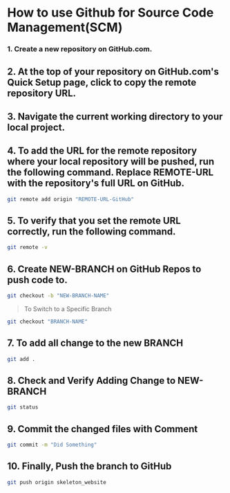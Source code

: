 # How to use Github for Source Code Management(SCM)

### 1. Create a new repository on GitHub.com. 
## 2. At the top of your repository on GitHub.com's Quick Setup page, click  to copy the remote repository URL.
## 3. Navigate the current working directory to your local project.
## 4. To add the URL for the remote repository where your local repository will be pushed, run the following command. Replace REMOTE-URL with the repository's full URL on GitHub.
```bash
git remote add origin "REMOTE-URL-GitHub"
```
## 5. To verify that you set the remote URL correctly, run the following command.
```bash
git remote -v
```

## 6. Create NEW-BRANCH on GitHub Repos to push code to.
```bash
git checkout -b "NEW-BRANCH-NAME"
```

> To Switch to a Specific Branch
```bash
git checkout "BRANCH-NAME"
```

## 7. To add all change to the new BRANCH
```bash
git add .
```


## 8. Check and Verify Adding Change to NEW-BRANCH
```bash
git status
```


## 9. Commit the changed files with Comment
```bash
git commit -m "Did Something"
```


## 10. Finally, Push the branch to GitHub
```bash
git push origin skeleton_website
```

